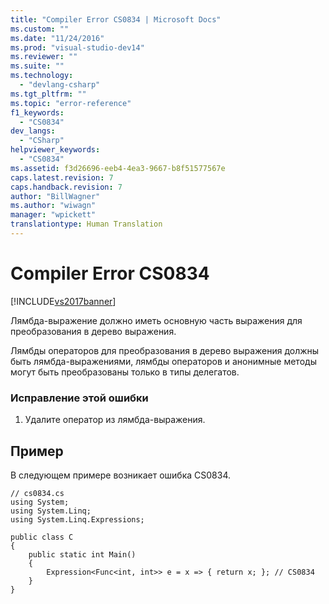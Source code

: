```yaml
---
title: "Compiler Error CS0834 | Microsoft Docs"
ms.custom: ""
ms.date: "11/24/2016"
ms.prod: "visual-studio-dev14"
ms.reviewer: ""
ms.suite: ""
ms.technology: 
  - "devlang-csharp"
ms.tgt_pltfrm: ""
ms.topic: "error-reference"
f1_keywords: 
  - "CS0834"
dev_langs: 
  - "CSharp"
helpviewer_keywords: 
  - "CS0834"
ms.assetid: f3d26696-eeb4-4ea3-9667-b8f51577567e
caps.latest.revision: 7
caps.handback.revision: 7
author: "BillWagner"
ms.author: "wiwagn"
manager: "wpickett"
translationtype: Human Translation
---
```

# Compiler Error CS0834
[!INCLUDE[vs2017banner](../../../csharp/includes/vs2017banner.md)]

Лямбда\-выражение должно иметь основную часть выражения для преобразования в дерево выражения.  
  
 Лямбды операторов для преобразования в дерево выражения должны быть лямбда\-выражениями, лямбды операторов и анонимные методы могут быть преобразованы только в типы делегатов.  
  
### Исправление этой ошибки  
  
1.  Удалите оператор из лямбда\-выражения.  
  
## Пример  
 В следующем примере возникает ошибка CS0834.  
  
```  
// cs0834.cs  
using System;  
using System.Linq;  
using System.Linq.Expressions;  
  
public class C  
{  
    public static int Main()  
    {  
        Expression<Func<int, int>> e = x => { return x; }; // CS0834  
    }  
}  
  
```